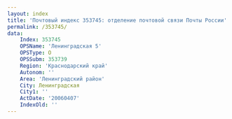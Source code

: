 ```yaml
---
layout: index
title: 'Почтовый индекс 353745: отделение почтовой связи Почты России'
permalink: /353745/
data:
    Index: 353745
    OPSName: 'Ленинградская 5'
    OPSType: О
    OPSSubm: 353739
    Region: 'Краснодарский край'
    Autonom: ''
    Area: 'Ленинградский район'
    City: Ленинградская
    City1: ''
    ActDate: '20060407'
    IndexOld: ''
---
```

